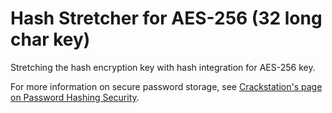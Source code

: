 Hash Stretcher for AES-256 (32 long char key)
==============================================

Stretching the hash encryption key with hash integration for AES-256 key.

For more information on secure password storage, see [Crackstation's page on
Password Hashing Security](https://crackstation.net/hashing-security.htm).
